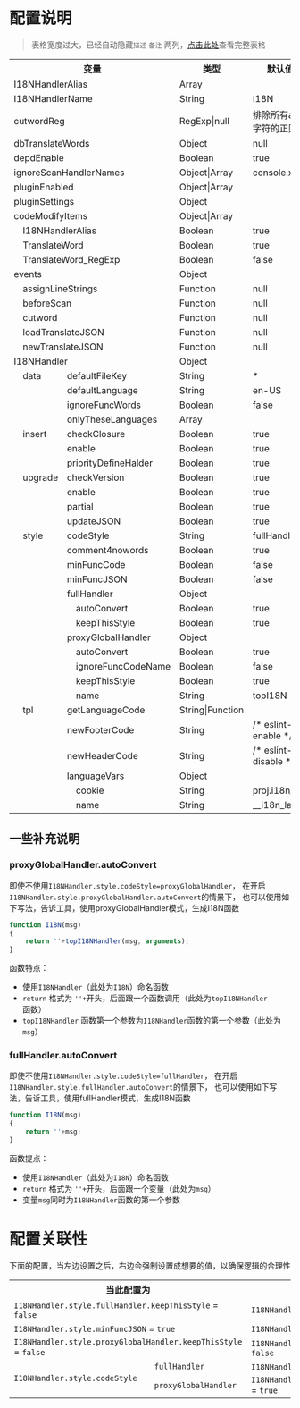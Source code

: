 配置说明
========

> 表格宽度过大，已经自动隐藏`描述` `备注` 两列，[点击此处](./only-options)查看完整表格

<style>
.table_options_desc, .table_options_remark {display: none;}
</style>

<table class="table_big table_options">
	<tr>
		<th colspan="4">变量</th>
		<th>类型</th>
		<th>默认值</th>
		<th class="table_options_desc">描述</th>
		<th class="table_options_remark">备注</th>
	</tr>
	<tr><td colspan="4">I18NHandlerAlias</td><td>Array</td><td></td><td class="table_options_desc">I18NHandlerName的别名</td><td class="table_options_remark">I18NHandlerAlias优先级比ignoreScanHandlerNames低</td></tr>
	<tr><td colspan="4">I18NHandlerName</td><td>String</td><td>I18N</td><td class="table_options_desc">插入和运行时包裹的函数名</td><td class="table_options_remark"></td></tr>
	<tr><td colspan="4">cutwordReg</td><td>RegExp|null</td><td>排除所有ascii字符的正则</td><td class="table_options_desc">提取分词的正则</td><td class="table_options_remark"></td></tr>
	<tr><td colspan="4">dbTranslateWords</td><td>Object</td><td>null</td><td class="table_options_desc">外部导入的翻译数据</td><td class="table_options_remark"></td></tr>
	<tr><td colspan="4">depdEnable</td><td>Boolean</td><td>true</td><td class="table_options_desc">是否开启向前版本兼容逻辑</td><td class="table_options_remark">向前兼容需要消耗一定的计算资源和时间，建议按照提示修改成最新的配置和接口</td></tr>
	<tr><td colspan="4">ignoreScanHandlerNames</td><td>Object|Array</td><td>console.xxxx</td><td class="table_options_desc">这些函数里面的调用或则声明，不进行扫描</td><td class="table_options_remark">函数名带有.，表示对成员方法的调用</td></tr>
	<tr><td colspan="4">pluginEnabled</td><td>Object|Array</td><td></td><td class="table_options_desc">当前安装和启用的插件</td><td class="table_options_remark">空数据则关闭所有，空对象则使用默认</td></tr>
	<tr><td colspan="4">pluginSettings</td><td>Object</td><td></td><td class="table_options_desc">插件的配置</td><td class="table_options_remark"></td></tr>
	<tr><td colspan="4">codeModifyItems</td><td>Object|Array</td><td></td><td class="table_options_desc">设置操作的源码可修改的内容</td><td class="table_options_remark">空数据则关闭所有，空对象则使用默认</td></tr>
	<tr><td rowspan="3"></td><td colspan="3">I18NHandlerAlias</td><td>Boolean</td><td>true</td><td class="table_options_desc">将I18NHandlerAlias替换成I18NHandlerName</td><td class="table_options_remark"></td></tr>
	<tr><td colspan="3">TranslateWord</td><td>Boolean</td><td>true</td><td class="table_options_desc">将提取的需要翻译的关键字，使用I18N函数包裹起来</td><td class="table_options_remark"></td></tr>
	<tr><td colspan="3">TranslateWord_RegExp</td><td>Boolean</td><td>false</td><td class="table_options_desc">同TranslateWord，RegExp类型的开关</td><td class="table_options_remark"></td></tr>
	<tr><td colspan="4">events</td><td>Object</td><td></td><td class="table_options_desc">面向定制化的监听事件</td><td class="table_options_remark"></td></tr>
	<tr><td rowspan="5"></td><td colspan="3">assignLineStrings</td><td>Function</td><td>null</td><td class="table_options_desc">将分词结果绑定ast时触发，可调整分词和ast的对应关系</td><td class="table_options_remark"></td></tr>
	<tr><td colspan="3">beforeScan</td><td>Function</td><td>null</td><td class="table_options_desc">逐步扫描源码ast树时触发，可对ast结构进行预处理&判断</td><td class="table_options_remark"></td></tr>
	<tr><td colspan="3">cutword</td><td>Function</td><td>null</td><td class="table_options_desc">分词之后触发，可对分词结果进行优化</td><td class="table_options_remark"></td></tr>
	<tr><td colspan="3">loadTranslateJSON</td><td>Function</td><td>null</td><td class="table_options_desc">从源码I18N函数体中提取到翻译数据时触发，可修改数据</td><td class="table_options_remark"></td></tr>
	<tr><td colspan="3">newTranslateJSON</td><td>Function</td><td>null</td><td class="table_options_desc">生成新的I18N函数时触发，可对翻译数据进行再加工</td><td class="table_options_remark"></td></tr>
	<tr><td colspan="4">I18NHandler</td><td>Object</td><td></td><td class="table_options_desc">注入到代码中的I18N函数的定制化配置</td><td class="table_options_remark"></td></tr>
	<tr><td rowspan="29"></td><td>data</td><td colspan="2">defaultFileKey</td><td>String</td><td>*</td><td class="table_options_desc">函数默认标识，可标识出特定的I18N函数体</td><td class="table_options_remark">可以针对filekey，可以提供定制翻译结果</td></tr>
	<tr><td rowspan="3"></td><td colspan="2">defaultLanguage</td><td>String</td><td>en-US</td><td class="table_options_desc">当没有找到任何语言包 & 启动了comment4nowords, 使用这个语言，作为代码中的语言包</td><td class="table_options_remark"></td></tr>
	<tr><td colspan="2">ignoreFuncWords</td><td>Boolean</td><td>false</td><td class="table_options_desc">翻译的时候，不参考代码中I18N里面的数据</td><td class="table_options_remark">启动后，如果dbTranslateWords没有数据，直接删除在I18N已有的翻译</td></tr>
	<tr><td colspan="2">onlyTheseLanguages</td><td>Array</td><td></td><td class="table_options_desc">只打包这个列表的语言包到代码中</td><td class="table_options_remark">数组为空则不受限制，传入多少种语言，就打包多少种</td></tr>
	<tr><td>insert</td><td colspan="2">checkClosure</td><td>Boolean</td><td>true</td><td class="table_options_desc">插入I18N函数前，检查插入位置，作用域不能是全局，必须闭包</td><td class="table_options_remark"></td></tr>
	<tr><td rowspan="2"></td><td colspan="2">enable</td><td>Boolean</td><td>true</td><td class="table_options_desc">[总开关]是否插入新的I18N函数</td><td class="table_options_remark"></td></tr>
	<tr><td colspan="2">priorityDefineHalder</td><td>Boolean</td><td>true</td><td class="table_options_desc">优先将新的I18N函数插入到define函数体中</td><td class="table_options_remark"></td></tr>
	<tr><td>upgrade</td><td colspan="2">checkVersion</td><td>Boolean</td><td>true</td><td class="table_options_desc">函数版本号不同的时候，是否更新整个函数体</td><td class="table_options_remark"></td></tr>
	<tr><td rowspan="3"></td><td colspan="2">enable</td><td>Boolean</td><td>true</td><td class="table_options_desc">[总开关]能否更新已插入代码中I18N函数体</td><td class="table_options_remark">已经初始化的I18N函数，不会主动更新</td></tr>
	<tr><td colspan="2">partial</td><td>Boolean</td><td>true</td><td class="table_options_desc">优先进行I18N函数的局部更新（只更新翻译数据）</td><td class="table_options_remark">是否能进行局部更新，受到众多因素影响，这只是一个开关</td></tr>
	<tr><td colspan="2">updateJSON</td><td>Boolean</td><td>true</td><td class="table_options_desc">是否更新代码中的翻译结果JSON</td><td class="table_options_remark">此配置只影响输出代码的结果，不会影响输出的JSON结果</td></tr>
	<tr><td>style</td><td colspan="2">codeStyle</td><td>String</td><td>fullHandler</td><td class="table_options_desc">优先使用的代码风格（fullHandler/proxyGlobalHandler）</td><td class="table_options_remark"></td></tr>
	<tr><td rowspan="11"></td><td colspan="2">comment4nowords</td><td>Boolean</td><td>true</td><td class="table_options_desc">翻译结果JSON，输出所有提取到的关键字；没有翻译结果的关键字，以注释的形式插入</td><td class="table_options_remark"></td></tr>
	<tr><td colspan="2">minFuncCode</td><td>Boolean</td><td>false</td><td class="table_options_desc">对插入的I18N进行代码压缩</td><td class="table_options_remark"></td></tr>
	<tr><td colspan="2">minFuncJSON</td><td>Boolean</td><td>false</td><td class="table_options_desc">对插入到代码中的翻译结果JSON进行代码压缩</td><td class="table_options_remark">设置true，会导致 I18NHandler.style.comment4nowords 失效</td></tr>
	<tr><td colspan="2">fullHandler</td><td>Object</td><td></td><td class="table_options_desc">插入完整的I18N函数体，代码不依赖外部任何库或者函数</td><td class="table_options_remark"></td></tr>
	<tr><td rowspan="2"></td><td>autoConvert</td><td>Boolean</td><td>true</td><td class="table_options_desc">将源码中类fullHandler写法的I18N函数，转换为标准的fullHandler</td><td class="table_options_remark"></td></tr>
	<tr><td>keepThisStyle</td><td>Boolean</td><td>true</td><td class="table_options_desc">已经转的函数，是否维持此状态</td><td class="table_options_remark">权重高于autoConvert</td></tr>
	<tr><td colspan="2">proxyGlobalHandler</td><td>Object</td><td></td><td class="table_options_desc">在I18N函数体内，调用外部函数，代替插入过多代码的方式</td><td class="table_options_remark"></td></tr>
	<tr><td rowspan="4"></td><td>autoConvert</td><td>Boolean</td><td>true</td><td class="table_options_desc">将源码中类proxyGlobal写法的I18N函数，转换为标准的proxyGlobalHandler</td><td class="table_options_remark"></td></tr>
	<tr><td>ignoreFuncCodeName</td><td>Boolean</td><td>false</td><td class="table_options_desc">忽略源代码中解析出来的外部函数名，强制使用配置的函数名</td><td class="table_options_remark">如果原来有值，但不同，会触发更新；原来没有，则不会进行更新</td></tr>
	<tr><td>keepThisStyle</td><td>Boolean</td><td>true</td><td class="table_options_desc">已经转的函数，是否维持此状态</td><td class="table_options_remark">权重高于autoConvert</td></tr>
	<tr><td>name</td><td>String</td><td>topI18N</td><td class="table_options_desc">调用的外部函数名</td><td class="table_options_remark"></td></tr>
	<tr><td>tpl</td><td colspan="2">getLanguageCode</td><td>String|Function</td><td></td><td class="table_options_desc">I18N函数体中，获取当前语言包的JS业务代码</td><td class="table_options_remark"></td></tr>
	<tr><td rowspan="5"></td><td colspan="2">newFooterCode</td><td>String</td><td>/* eslint-enable */</td><td class="table_options_desc">新插入的I18N函数外包裹的内容-结束部分</td><td class="table_options_remark"></td></tr>
	<tr><td colspan="2">newHeaderCode</td><td>String</td><td>/* eslint-disable */</td><td class="table_options_desc">新插入的I18N函数外包裹的内容-开始部分</td><td class="table_options_remark"></td></tr>
	<tr><td colspan="2">languageVars</td><td>Object</td><td></td><td class="table_options_desc">getLanguageCode中可替换$LanguageVars.xxxx$的变量</td><td class="table_options_remark"></td></tr>
	<tr><td rowspan="2"></td><td>cookie</td><td>String</td><td>proj.i18n_lan</td><td class="table_options_desc">获取语言包通用变量-cookie版</td><td class="table_options_remark"></td></tr>
	<tr><td>name</td><td>String</td><td>__i18n_lan__</td><td class="table_options_desc">获取语言包通用变量</td><td class="table_options_remark"></td></tr>
</table>


## 一些补充说明

### proxyGlobalHandler.autoConvert

即使不使用`I18NHandler.style.codeStyle=proxyGlobalHandler`，
在开启`I18NHandler.style.proxyGlobalHandler.autoConvert`的情景下，
也可以使用如下写法，告诉工具，使用proxyGlobalHandler模式，生成I18N函数

```javascript
function I18N(msg)
{
	return ''+topI18NHandler(msg, arguments);
}
```

函数特点：

 * 使用`I18NHandler`（此处为`I18N`）命名函数
 * `return` 格式为 `''+`开头，后面跟一个函数调用（此处为`topI18NHandler`函数）
 * `topI18NHandler` 函数第一个参数为`I18NHandler`函数的第一个参数（此处为`msg`）


### fullHandler.autoConvert

即使不使用`I18NHandler.style.codeStyle=fullHandler`，
在开启`I18NHandler.style.fullHandler.autoConvert`的情景下，
也可以使用如下写法，告诉工具，使用fullHandler模式，生成I18N函数

```javascript
function I18N(msg)
{
	return ''+msg;
}
```

函数提点：

 * 使用`I18NHandler`（此处为`I18N`）命名函数
 * `return` 格式为 `''+`开头，后面跟一个变量（此处为`msg`）
 * 变量`msg`同时为`I18NHandler`函数的第一个参数




# 配置关联性

下面的配置，当左边设置之后，右边会强制设置成想要的值，以确保逻辑的合理性

<table>
	<tr>
		<th colspan="2">当此配置为</th>
		<th>将强制设置成</th>
	</tr>
	<tr><td colspan="2"><code>I18NHandler.style.fullHandler.keepThisStyle</code> = <code>false</code></td><td><code>I18NHandler.style.fullHandler.autoConvert</code> = <code>false</code></td></tr>
	<tr><td colspan="2"><code>I18NHandler.style.minFuncJSON</code> = <code>true</code></td><td><code>I18NHandler.style.comment4nowords</code> = <code>false</code></td></tr>
	<tr><td colspan="2"><code>I18NHandler.style.proxyGlobalHandler.keepThisStyle</code> = <code>false</code></td><td><code>I18NHandler.style.proxyGlobalHandler.autoConvert</code> = <code>false</code></td></tr>
	<tr><td rowspan="2"><code>I18NHandler.style.codeStyle</code></td><td><code>fullHandler</code></td><td><code>I18NHandler.style.fullHandler.keepThisStyle</code> = <code>true</code></td></tr>
	<tr><td><code>proxyGlobalHandler</code></td><td><code>I18NHandler.style.proxyGlobalHandler.keepThisStyle</code> = <code>true</code></td></tr>
</table>
